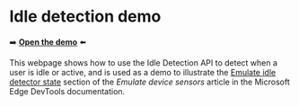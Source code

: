 # Idle detection demo

➡️ **[Open the demo](https://microsoftedge.github.io/Demos/idle-detection/)** ⬅️

This webpage shows how to use the Idle Detection API to detect when a user is idle or active, and is used as a demo to illustrate the [Emulate idle detector state](https://learn.microsoft.com/microsoft-edge/devtools-guide-chromium/sensors/#emulate-idle-detector-state) section of the _Emulate device sensors_ article in the Microsoft Edge DevTools documentation.
